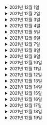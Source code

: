 <details> <summary>2021년 12월 1일</summary>

## 회사 업무
- [Kafka] 아파치 카프카 개요 및 설명
  - 아파치 카프카 개요 및 설명 완성
  - 토픽이란? 완성

## 개인 공부

</details>

<details> <summary>2021년 12월 2일</summary>

## 회사 업무
- [Spring] Spring Boot JWT Tutorial
  - JWT 소개, 프로젝트 생성
  - Security 설정, Data 설정
  - JWT 코드, Security 설정 추가
  - DTO, Repository, 로그인 코드 완성
  - 회원가입, 권한 검증 코드 완성
  - DTO 리펙토링
  - 스프링 부트 버전 변경함으로써 에러 떳을때 body에 

## 개인 공부
- [개인 플젝] 맛집 소개 사이트
  - save_towns API에 시작값 추가, 동이 따로 없는 "구"들은 저장안하게 변경

</details>


<details> <summary>2021년 12월 3일</summary>

## 회사 업무
- 온보딩 체크리스트 검토
- Vroong Lastmile bootcamp 재검토
- 코드리뷰
  - ITSMCHG-5768 MDCInfo 리팩토링 (M캐시서버 transaction_id 이슈 연관)
- B마트 미배차오더의 알림주기를 5분으로 변경
  - 코드, PR 작성
  - dev1배포 

## 개인 공부

</details>

<details> <summary>2021년 12월 4일</summary>

## 회사 업무

## 개인 공부
- [MSA] The Red : 비즈니스 성공을 위한 Java/Spring 기반 서비스 개발과 MSA 구축
  - Chapter1 (0% -> 100%)
  - Chapter2 (0% -> 100%)

</details>

<details> <summary>2021년 12월 5일</summary>

## 회사 업무

## 개인 공부
- [MSA] The Red : 비즈니스 성공을 위한 Java/Spring 기반 서비스 개발과 MSA 구축
  - Chapter3 (0% -> 50%)

</details>

<details> <summary>2021년 12월 6일</summary>

## 회사 업무
- 온보딩 체크리스트 검토
- Vroong Lastmile bootcamp 내용 검토
- [Kafka] 아파치 카프카 개요 및 설명
  - 브로커, 복제, ISR(In-Sync-Replication)
  - 파티셔너란?
  - 컨슈머 랙 이란? 

## 개인 공부
- [MSA] The Red : 비즈니스 성공을 위한 Java/Spring 기반 서비스 개발과 MSA 구축
  - Chapter3 (50% -> 70%)

</details>

<details> <summary>2021년 12월 7일</summary>

## 회사 업무
- 온보딩 체크리스트 검토
- Vroong Lastmile bootcamp 내용 검토

## 개인 공부
- [MSA] The Red : 비즈니스 성공을 위한 Java/Spring 기반 서비스 개발과 MSA 구축
  - Chapter3 (70% -> 100%)

</details>

<details> <summary>2021년 12월 8일</summary>

## 회사 업무
- 상용 배포 준비
- 가게도착 API 내용 검토 

## 개인 공부
- [MSA] The Red : 비즈니스 성공을 위한 Java/Spring 기반 서비스 개발과 MSA 구축
  - Chapter4 (0% -> 100%)
  - Chapter5 (0% -> 75%)
- [개인 플젝] 맛집 소개 사이트
  - kakao 기본 url 추가 
  - kakao 맵 기본 크롤링 추가 

</details>

<details> <summary>2021년 12월 9일</summary>

## 회사 업무
- 상용 배포 
- 가게도착 API 내용 검토 
- 인텔리제이 업그레이드 후 개발 환경 세팅

## 개인 공부
- [MSA] The Red : 비즈니스 성공을 위한 Java/Spring 기반 서비스 개발과 MSA 구축
  - Chapter5 (75% -> 100%)
- [개인 플젝] 맛집 소개 사이트
  - kakao 맵 크롤러에 tag, url 정보 추가

</details>

<details> <summary>2021년 12월 10일</summary>

## 회사 업무
- 가게도착 API 내용 검토 
- 인텔리제이 개발 환경 세팅

## 개인 공부

</details>

<details> <summary>2021년 12월 11일</summary>

## 회사 업무

## 개인 공부
- [TIL] 9~11월 월별 요약

</details>

<details> <summary>2021년 12월 12일</summary>

## 회사 업무

## 개인 공부
- [개인 플젝] 맛집 소개 사이트 - Spring Server
  - 기본 세팅, JWT & CORS 세팅
  - User 어그리게이트 추가 
  - mysql 세팅
  - 유저 SignUp API 완성

</details>

<details> <summary>2021년 12월 13일</summary>

## 회사 업무
- 배민1 가게도착 API 
  - 스펙 정리

## 개인 공부
- [Spring] Spring-Batch
  - Chapter1 (0% -> 100%)
- [개인 플젝] 맛집 소개 사이트 
  - Spring Server
    - README에 기술스택 정리 
  - Django Server
    - README에 기술스택 정리 
- [PS] 
  - 무지의 먹방 라이브


</details>

<details> <summary>2021년 12월 14일</summary>

## 회사 업무
- 배민1 가게도착 API 
  - 스펙 정리
- OJT미팅 참석
- 코드리뷰
  - [ITSMCHG-5940] dev1 환경에서 로그 masking 제거
  - [ITSMCHG-5572] OptimisticLocking 예외 발생 시 재시도 애노테이션 추가

## 개인 공부
- [Spring] Spring-Batch
  - Chapter2 (0% -> 50%)

</details>

<details> <summary>2021년 12월 15일</summary>

## 회사 업무
- 배민1 가게도착 API 
  - 스펙 정리
  - 가게도착버튼을 위한 API 코드 작성
- 상용배포 준비

## 개인 공부
- [PS] 코틀린
  - 코틀린 연습겸 쉬운문제 8문제 풀이

</details>

<details> <summary>2021년 12월 16일</summary>

## 회사 업무
- 배민1 가게도착 API 
  - 가게도착버튼을 위한 API 코드 작성
- 상용 배포

## 개인 공부
- [PS] 코틀린
  - 코틀린 연습겸 쉬운문제 1문제 풀이
- [Kotlin] 새차원의 코틀린
  - Install
  - Basic Syntax
  - Basic Types
  - Control Flow

</details>

<details> <summary>2021년 12월 17일</summary>

## 회사 업무
- 배민1 가게도착 API 
  - 가게도착버튼을 위한 API 코드 작성

## 개인 공부
- [PS] 코틀린
  - 코틀린 연습겸 쉬운문제 12문제 풀이
- [Kotlin] 새차원의 코틀린
  - Packages, Return and Jumps

</details>

<details> <summary>2021년 12월 18일</summary>

## 회사 업무


## 개인 공부
- [PS] 코틀린
  - 코틀린 연습겸 쉬운문제 11문제 풀이
- [Kotlin] 새차원의 코틀린
  - Class

</details>

<details> <summary>2021년 12월 19일</summary>

## 회사 업무


## 개인 공부
- [PS] greedy (python)
  - greedy관련 문제 4문제 풀이
- [Kotlin] 새차원의 코틀린
  - Inheritance
  - Properties and Fields
  - Data, Nested classes
  - Object Expressions and Declarations
- 스프링 유스콘 행사 참여 
  - 링크: https://frost-witch-afb.notion.site/YOUTHCON-21-365e94c3df3443e5b1322520a8b1a2ef

</details>